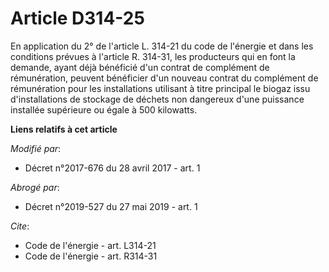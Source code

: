 # Article D314-25

En application du 2° de l'article L. 314-21 du code de l'énergie et dans les conditions prévues à l'article R. 314-31, les
producteurs qui en font la demande, ayant déjà bénéficié d'un contrat de complément de rémunération, peuvent bénéficier d'un
nouveau contrat du complément de rémunération pour les installations utilisant à titre principal le biogaz issu
d'installations de stockage de déchets non dangereux d'une puissance installée supérieure ou égale à 500 kilowatts.

**Liens relatifs à cet article**

_Modifié par_:

  - Décret n°2017-676 du 28 avril 2017 - art. 1

_Abrogé par_:

  - Décret n°2019-527 du 27 mai 2019 - art. 1

_Cite_:

  - Code de l'énergie - art. L314-21
  - Code de l'énergie - art. R314-31
